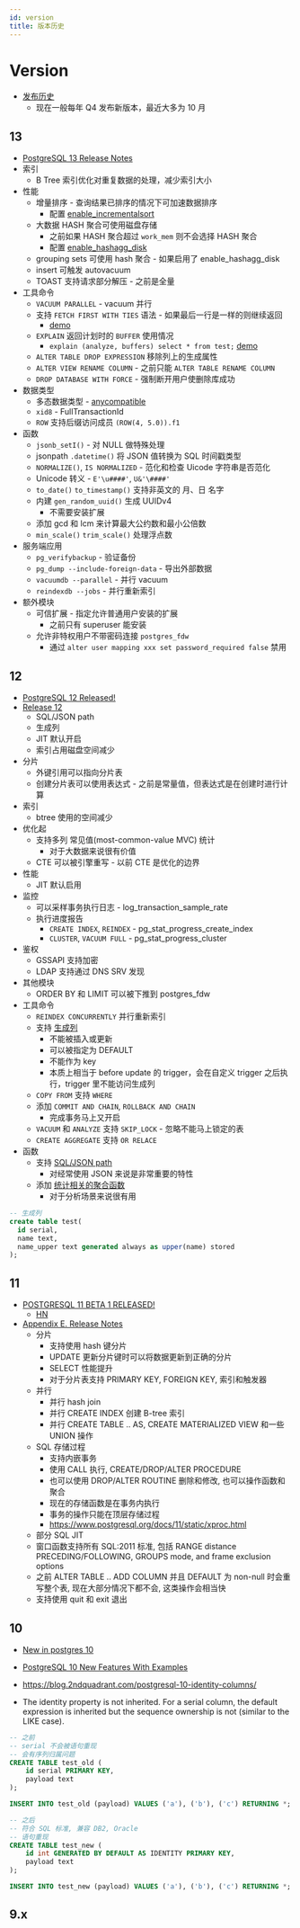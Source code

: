 ```yaml
---
id: version
title: 版本历史
---
```


# Version
* [发布历史](https://en.wikipedia.org/wiki/PostgreSQL#Release_history)
  * 现在一般每年 Q4 发布新版本，最近大多为 10 月

## 13
* [PostgreSQL 13 Release Notes](https://www.postgresql.org/docs/13/release-13.html)
* 索引
  * B Tree 索引优化对重复数据的处理，减少索引大小
* 性能
  * 增量排序 - 查询结果已排序的情况下可加速数据排序
    * 配置 [enable_incrementalsort](https://www.postgresql.org/docs/13/runtime-config-query.html#GUC-ENABLE-INCREMENTALSORT)
  * 大数据 HASH 聚合可使用磁盘存储
    * 之前如果 HASH 聚合超过 `work_mem` 则不会选择 HASH 聚合
    * 配置 [enable_hashagg_disk](https://www.postgresql.org/docs/13/runtime-config-query.html#GUC-ENABLE-HASHAGG-DISK)
  * grouping sets 可使用 hash 聚合 - 如果启用了 enable_hashagg_disk
  * insert 可触发 autovacuum
  * TOAST 支持请求部分解压 - 之前是全量
* 工具命令
  * `VACUUM PARALLEL` - vacuum 并行
  * 支持 `FETCH FIRST WITH TIES` 语法 - 如果最后一行是一样的则继续返回
    * [demo](https://www.db-fiddle.com/f/dMTYXbeacpQ53itrxR6iaR/0)
  * `EXPLAIN` 返回计划时的 `BUFFER` 使用情况
    * `explain (analyze, buffers) select * from test;` [demo](https://www.db-fiddle.com/f/585uC9XZ73MXLzofH8HXrn/0)
  * `ALTER TABLE DROP EXPRESSION` 移除列上的生成属性
  * `ALTER VIEW RENAME COLUMN` - 之前只能 `ALTER TABLE RENAME COLUMN`
  * `DROP DATABASE WITH FORCE` - 强制断开用户使删除库成功
* 数据类型
  * 多态数据类型 - [anycompatible](https://www.postgresql.org/docs/13/datatype-pseudo.html#DATATYPE-PSEUDOTYPES-TABLE)
  * `xid8` - FullTransactionId
  * `ROW` 支持后缀访问成员 `(ROW(4, 5.0)).f1`
* 函数
  * `jsonb_setI()` - 对 NULL 做特殊处理
  * jsonpath `.datetime()` 将 JSON 值转换为 SQL 时间戳类型
  * `NORMALIZE()`, `IS NORMALIZED` - 范化和检查 Uicode 字符串是否范化
  * Unicode 转义 - `E'\u####'`, `U&'\####'`
  * `to_date()` `to_timestamp()` 支持非英文的 月、日 名字
  * 内建 `gen_random_uuid()` 生成 UUIDv4
    * 不需要安装扩展
  * 添加 gcd 和 lcm 来计算最大公约数和最小公倍数
  * `min_scale()` `trim_scale()` 处理浮点数
* 服务端应用
  * `pg_verifybackup` - 验证备份
  * `pg_dump --include-foreign-data` - 导出外部数据
  * `vacuumdb --parallel` - 并行 vacuum
  * `reindexdb --jobs` - 并行重新索引
* 额外模块
  * 可信扩展 - 指定允许普通用户安装的扩展
    * 之前只有 superuser 能安装
  * 允许非特权用户不带密码连接 `postgres_fdw`
    * 通过 `alter user mapping xxx set password_required false` 禁用

## 12
* [PostgreSQL 12 Released!](https://www.postgresql.org/about/news/1976/)
* [Release 12](https://www.postgresql.org/docs/12/release-12.html)
  * SQL/JSON path
  * 生成列
  * JIT 默认开启
  * 索引占用磁盘空间减少
* 分片
  * 外键引用可以指向分片表
  * 创建分片表可以使用表达式 - 之前是常量值，但表达式是在创建时进行计算
* 索引
  * btree 使用的空间减少
* 优化起
  * 支持多列 常见值(most-common-value MVC) 统计
    * 对于大数据来说很有价值
  * CTE 可以被引擎重写 - 以前 CTE 是优化的边界
* 性能
  * JIT 默认启用
* 监控
  * 可以采样事务执行日志 - log_transaction_sample_rate
  * 执行进度报告
    * `CREATE INDEX`, `REINDEX` - pg_stat_progress_create_index
    * `CLUSTER`, `VACUUM FULL` - pg_stat_progress_cluster
* 鉴权
  * GSSAPI 支持加密
  * LDAP 支持通过 DNS SRV 发现
* 其他模块
  * ORDER BY 和 LIMIT 可以被下推到 postgres_fdw
* 工具命令
  * `REINDEX CONCURRENTLY` 并行重新索引
  * 支持 [生成列](https://www.postgresql.org/docs/12/ddl-generated-columns.html)
    * 不能被插入或更新
    * 可以被指定为 DEFAULT
    * 不能作为 key
    * 本质上相当于 before update 的 trigger，会在自定义 trigger 之后执行，trigger 里不能访问生成列
  * `COPY FROM` 支持 `WHERE`
  * 添加 `COMMIT AND CHAIN`, `ROLLBACK AND CHAIN`
    * 完成事务马上又开启
  * `VACUUM` 和 `ANALYZE` 支持 `SKIP_LOCK` - 忽略不能马上锁定的表
  * `CREATE AGGREGATE` 支持 `OR RELACE`
* 函数
  * 支持 [SQL/JSON path](https://www.postgresql.org/docs/12/functions-json.html#FUNCTIONS-SQLJSON-PATH)
    * 对经常使用 JSON 来说是非常重要的特性
  * 添加 [统计相关的聚合函数](https://www.postgresql.org/docs/12/functions-aggregate.html#FUNCTIONS-AGGREGATE-STATISTICS-TABLE)
    * 对于分析场景来说很有用

```sql
-- 生成列
create table test(
  id serial,
  name text,
  name_upper text generated always as upper(name) stored
);
```

## 11
* [POSTGRESQL 11 BETA 1 RELEASED!](https://www.postgresql.org/about/news/1855/)
  * [HN](https://news.ycombinator.com/item?id=17144221)
* [Appendix E. Release Notes](https://www.postgresql.org/docs/11/static/release-11.html)
  * 分片
    * 支持使用 hash 键分片
    * UPDATE 更新分片键时可以将数据更新到正确的分片
    * SELECT 性能提升
    * 对于分片表支持 PRIMARY KEY, FOREIGN KEY, 索引和触发器
  * 并行
    * 并行 hash join
    * 并行 CREATE INDEX 创建 B-tree 索引
    * 并行 CREATE TABLE .. AS, CREATE MATERIALIZED VIEW 和一些 UNION 操作
  * SQL 存储过程
    * 支持内嵌事务
    * 使用 CALL 执行, CREATE/DROP/ALTER PROCEDURE
    * 也可以使用 DROP/ALTER ROUTINE 删除和修改, 也可以操作函数和聚合
    * 现在的存储函数是在事务内执行
    * 事务的操作只能在顶层存储过程
    * https://www.postgresql.org/docs/11/static/xproc.html
  * 部分 SQL JIT
  * 窗口函数支持所有 SQL:2011 标准, 包括 RANGE distance PRECEDING/FOLLOWING, GROUPS mode, and frame exclusion options
  * 之前 ALTER TABLE .. ADD COLUMN 并且 DEFAULT 为 non-null 时会重写整个表, 现在大部分情况下都不会, 这类操作会相当快
  * 支持使用 quit 和 exit 退出

## 10
* [New in postgres 10](https://wiki.postgresql.org/wiki/New_in_postgres_10)
* [PostgreSQL 10 New Features With Examples](http://h50146.www5.hpe.com/products/software/oe/linux/mainstream/support/lcc/pdf/PostgreSQL_10_New_Features_en_20170522-1.pdf)

* https://blog.2ndquadrant.com/postgresql-10-identity-columns/
* The identity property is not inherited. For a serial column, the default expression is inherited but the sequence ownership is not (similar to the LIKE case).
```sql
-- 之前
-- serial 不会被语句重现
-- 会有序列归属问题
CREATE TABLE test_old (
    id serial PRIMARY KEY,
    payload text
);

INSERT INTO test_old (payload) VALUES ('a'), ('b'), ('c') RETURNING *;

-- 之后
-- 符合 SQL 标准, 兼容 DB2, Oracle
-- 语句重现
CREATE TABLE test_new (
    id int GENERATED BY DEFAULT AS IDENTITY PRIMARY KEY,
    payload text
);

INSERT INTO test_new (payload) VALUES ('a'), ('b'), ('c') RETURNING *;
```

## 9.x

